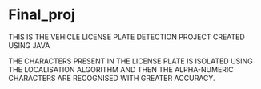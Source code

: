 # Final_proj

THIS IS THE VEHICLE LICENSE PLATE DETECTION PROJECT CREATED USING JAVA

THE CHARACTERS PRESENT IN THE LICENSE PLATE IS ISOLATED USING THE LOCALISATION ALGORITHM AND THEN THE ALPHA-NUMERIC CHARACTERS ARE 
RECOGNISED WITH GREATER ACCURACY.
